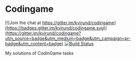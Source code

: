 Codingame
=========

[![Join the chat at https://gitter.im/kvirund/codingame](https://badges.gitter.im/kvirund/codingame.svg)](https://gitter.im/kvirund/codingame?utm_source=badge&utm_medium=badge&utm_campaign=pr-badge&utm_content=badge)
[![Build Status](https://travis-ci.org/kvirund/codingame.svg?branch=master)](https://travis-ci.org/kvirund/codingame)

My solutions of CodinGame tasks
